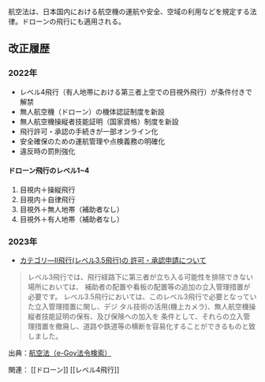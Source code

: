 航空法は、日本国内における航空機の運航や安全、空域の利用などを規定する法律。ドローンの飛行にも適用される。

## 改正履歴
### 2022年

- レベル4飛行（有人地帯における第三者上空での目視外飛行）が条件付きで解禁
- 無人航空機（ドローン）の機体認証制度を新設
- 無人航空機操縦者技能証明（国家資格）制度を新設
- 飛行許可・承認の手続きが一部オンライン化
- 安全確保のための運航管理や点検義務の明確化
- 違反時の罰則強化
#### ドローン飛行のレベル1~4
1. 目視内＋操縦飛行
2. 目視内＋自律飛行
3. 目視外＋無人地帯（補助者なし）
4. 目視外＋有人地帯（補助者なし）
### 2023年
- [カテゴリ―Ⅱ飛行(レベル3.5飛行)の 許可・承認申請について](https://www.mlit.go.jp/koku/content/001725836.pdf)
 > レベル3飛行では、飛行経路下に第三者が立ち入る可能性を排除できない場所においては、 補助者の配置や看板の配置等の追加の立入管理措置が必要です。 レベル3.5飛行においては、このレベル3飛行で必要となっていた立入管理措置に関し、デジ タル技術の活用(機上カメラ)、無人航空機操縦者技能証明の保有、及び保険への加入を 条件として、それらの立入管理措置を撤廃し、道路や鉄道等の横断を容易化することができるものと致しました。


出典：[航空法（e-Gov法令検索）](https://elaws.e-gov.go.jp/document?lawid=327AC0000000231)

関連：
[[ドローン]] [[レベル4飛行]] 
